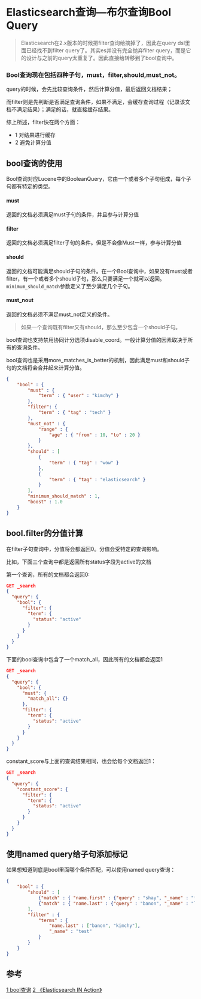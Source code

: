 # Elasticsearch查询—布尔查询Bool Query

> Elasticsearch在2.x版本的时候把filter查询给摘掉了，因此在query dsl里面已经找不到filter query了。其实es并没有完全抛弃filter query，而是它的设计与之前的query太重复了。因此直接给转移到了bool查询中。

### Bool查询现在包括四种子句，must，filter,should,must_not。

query的时候，会先比较查询条件，然后计算分值，最后返回文档结果；

而filter则是先判断是否满足查询条件，如果不满足，会缓存查询过程（记录该文档不满足结果）；满足的话，就直接缓存结果。

综上所述，filter快在两个方面：

- 1 对结果进行缓存
- 2 避免计算分值

## bool查询的使用

Bool查询对应Lucene中的BooleanQuery，它由一个或者多个子句组成，每个子句都有特定的类型。

#### must

返回的文档必须满足must子句的条件，并且参与计算分值

#### filter

返回的文档必须满足filter子句的条件。但是不会像Must一样，参与计算分值

#### should

返回的文档可能满足should子句的条件。在一个Bool查询中，如果没有must或者filter，有一个或者多个should子句，那么只要满足一个就可以返回。`minimum_should_match`参数定义了至少满足几个子句。

#### must_nout

返回的文档必须不满足must_not定义的条件。

> 如果一个查询既有filter又有should，那么至少包含一个should子句。

bool查询也支持禁用协同计分选项disable_coord。一般计算分值的因素取决于所有的查询条件。

bool查询也是采用more_matches_is_better的机制，因此满足must和should子句的文档将会合并起来计算分值。

```json
{
    "bool" : {
        "must" : {
            "term" : { "user" : "kimchy" }
        },
        "filter": {
            "term" : { "tag" : "tech" }
        },
        "must_not" : {
            "range" : {
                "age" : { "from" : 10, "to" : 20 }
            }
        },
        "should" : [
            {
                "term" : { "tag" : "wow" }
            },
            {
                "term" : { "tag" : "elasticsearch" }
            }
        ],
        "minimum_should_match" : 1,
        "boost" : 1.0
    }
}
```

## bool.filter的分值计算

在filter子句查询中，分值将会都返回0。分值会受特定的查询影响。

比如，下面三个查询中都是返回所有status字段为active的文档

第一个查询，所有的文档都会返回0:

```json
GET _search
{
  "query": {
    "bool": {
      "filter": {
        "term": {
          "status": "active"
        }
      }
    }
  }
}
```

下面的bool查询中包含了一个match_all，因此所有的文档都会返回1

```json
GET _search
{
  "query": {
    "bool": {
      "must": {
        "match_all": {}
      },
      "filter": {
        "term": {
          "status": "active"
        }
      }
    }
  }
}
```

constant_score与上面的查询结果相同，也会给每个文档返回1：

```json
GET _search
{
  "query": {
    "constant_score": {
      "filter": {
        "term": {
          "status": "active"
        }
      }
    }
  }
}
```

## 使用named query给子句添加标记

如果想知道到底是bool里面哪个条件匹配，可以使用named query查询：

```json
{
    "bool" : {
        "should" : [
            {"match" : { "name.first" : {"query" : "shay", "_name" : "first"} }},
            {"match" : { "name.last" : {"query" : "banon", "_name" : "last"} }}
        ],
        "filter" : {
            "terms" : {
                "name.last" : ["banon", "kimchy"],
                "_name" : "test"
            }
        }
    }
}
```

## 参考

[1 bool查询](https://www.elastic.co/guide/en/elasticsearch/reference/current/query-dsl-bool-query.html)
[2 《Elasticsearch IN Action》](https://www.cnblogs.com/xing901022/p/5994210.html)